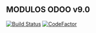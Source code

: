 MODULOS ODOO v9.0 
-----------------

[![Build Status](https://travis-ci.org/jobiols/odoo-addons.svg?branch=9.0)](https://travis-ci.org/jobiols/odoo-addons)
[![CodeFactor](https://www.codefactor.io/repository/github/jobiols/odoo-addons/badge/9.0)](https://www.codefactor.io/repository/github/jobiols/odoo-addons/overview/9.0)

